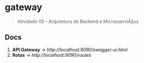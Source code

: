# gateway
> Atividade 05 - Arquitetura de Backend e MicrosserviÃ§os

## Docs

1. **API Gateway** 		-> *http://localhost:9090/swagger-ui.html*
2. **Rotas** 			-> *http://localhost:9090/routes*